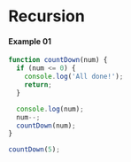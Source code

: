 # Recursion

#### Example 01

```javascript
function countDown(num) {
  if (num <= 0) {
    console.log('All done!');
    return;
  }

  console.log(num);
  num--;
  countDown(num);
}

countDown(5);
```

